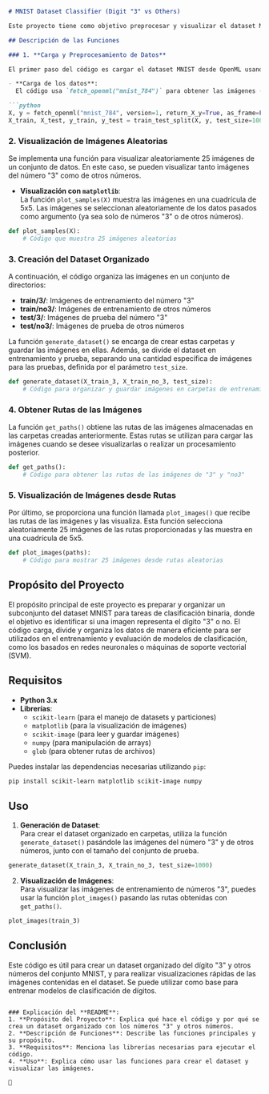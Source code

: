 

```markdown
# MNIST Dataset Classifier (Digit "3" vs Others)

Este proyecto tiene como objetivo preprocesar y visualizar el dataset MNIST, específicamente para clasificar el dígito "3" frente a otros dígitos. El código permite cargar el dataset, dividirlo en conjuntos de entrenamiento y prueba, y luego crear un directorio organizado con imágenes del número "3" y otros dígitos para su posterior uso en tareas de clasificación.

## Descripción de las Funciones

### 1. **Carga y Preprocesamiento de Datos**

El primer paso del código es cargar el dataset MNIST desde OpenML usando la librería `sklearn`. Se cargan las imágenes y etiquetas del dataset y se dividen en conjuntos de entrenamiento y prueba.

- **Carga de los datos**:  
  El código usa `fetch_openml("mnist_784")` para obtener las imágenes (X) y etiquetas (y) del dataset MNIST. Posteriormente, se realiza una división en entrenamiento y prueba utilizando `train_test_split`.

```python
X, y = fetch_openml("mnist_784", version=1, return_X_y=True, as_frame=False)
X_train, X_test, y_train, y_test = train_test_split(X, y, test_size=10000)
```

### 2. **Visualización de Imágenes Aleatorias**

Se implementa una función para visualizar aleatoriamente 25 imágenes de un conjunto de datos. En este caso, se pueden visualizar tanto imágenes del número "3" como de otros números.

- **Visualización con `matplotlib`**:  
  La función `plot_samples(X)` muestra las imágenes en una cuadrícula de 5x5. Las imágenes se seleccionan aleatoriamente de los datos pasados como argumento (ya sea solo de números "3" o de otros números).

```python
def plot_samples(X):
    # Código que muestra 25 imágenes aleatorias
```

### 3. **Creación del Dataset Organizado**

A continuación, el código organiza las imágenes en un conjunto de directorios:  
- **train/3/**: Imágenes de entrenamiento del número "3"
- **train/no3/**: Imágenes de entrenamiento de otros números
- **test/3/**: Imágenes de prueba del número "3"
- **test/no3/**: Imágenes de prueba de otros números

La función `generate_dataset()` se encarga de crear estas carpetas y guardar las imágenes en ellas. Además, se divide el dataset en entrenamiento y prueba, separando una cantidad específica de imágenes para las pruebas, definida por el parámetro `test_size`.

```python
def generate_dataset(X_train_3, X_train_no_3, test_size):
    # Código para organizar y guardar imágenes en carpetas de entrenamiento y prueba
```

### 4. **Obtener Rutas de las Imágenes**

La función `get_paths()` obtiene las rutas de las imágenes almacenadas en las carpetas creadas anteriormente. Estas rutas se utilizan para cargar las imágenes cuando se desee visualizarlas o realizar un procesamiento posterior.

```python
def get_paths():
    # Código para obtener las rutas de las imágenes de "3" y "no3"
```

### 5. **Visualización de Imágenes desde Rutas**

Por último, se proporciona una función llamada `plot_images()` que recibe las rutas de las imágenes y las visualiza. Esta función selecciona aleatoriamente 25 imágenes de las rutas proporcionadas y las muestra en una cuadrícula de 5x5.

```python
def plot_images(paths):
    # Código para mostrar 25 imágenes desde rutas aleatorias
```

## Propósito del Proyecto

El propósito principal de este proyecto es preparar y organizar un subconjunto del dataset MNIST para tareas de clasificación binaria, donde el objetivo es identificar si una imagen representa el dígito "3" o no. El código carga, divide y organiza los datos de manera eficiente para ser utilizados en el entrenamiento y evaluación de modelos de clasificación, como los basados en redes neuronales o máquinas de soporte vectorial (SVM).

## Requisitos

- **Python 3.x**
- **Librerías**:
  - `scikit-learn` (para el manejo de datasets y particiones)
  - `matplotlib` (para la visualización de imágenes)
  - `scikit-image` (para leer y guardar imágenes)
  - `numpy` (para manipulación de arrays)
  - `glob` (para obtener rutas de archivos)

Puedes instalar las dependencias necesarias utilizando `pip`:

```bash
pip install scikit-learn matplotlib scikit-image numpy
```

## Uso

1. **Generación de Dataset**:  
   Para crear el dataset organizado en carpetas, utiliza la función `generate_dataset()` pasándole las imágenes del número "3" y de otros números, junto con el tamaño del conjunto de prueba.

```python
generate_dataset(X_train_3, X_train_no_3, test_size=1000)
```

2. **Visualización de Imágenes**:  
   Para visualizar las imágenes de entrenamiento de números "3", puedes usar la función `plot_images()` pasando las rutas obtenidas con `get_paths()`.

```python
plot_images(train_3)
```

## Conclusión

Este código es útil para crear un dataset organizado del dígito "3" y otros números del conjunto MNIST, y para realizar visualizaciones rápidas de las imágenes contenidas en el dataset. Se puede utilizar como base para entrenar modelos de clasificación de dígitos.

```

### Explicación del **README**:
1. **Propósito del Proyecto**: Explica qué hace el código y por qué se crea un dataset organizado con los números "3" y otros números.
2. **Descripción de Funciones**: Describe las funciones principales y su propósito.
3. **Requisitos**: Menciona las librerías necesarias para ejecutar el código.
4. **Uso**: Explica cómo usar las funciones para crear el dataset y visualizar las imágenes.

🚀